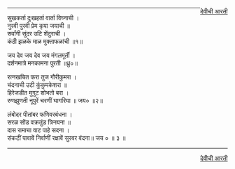 <a href="/ganapati-aaratyaa/देवीची%20आरती.html" style="float: right;">देवीची आरती</a>  

-------------------------------------------
सुखकर्ता दुःखहर्ता वार्ता विघ्नाची ।  
नुरवी पुरवी प्रेम कृपा जयाची ॥  
सर्वांगी सुंदर उटि शेंदुराची ।  
कंठी झळके माळ मुक्ताफळांची ॥१॥  
  
जय देव जय देव जय मंगलमूर्ती ।  
दर्शनमात्रे मनकामना पुरती ॥ध्रु०॥  
  
रत्नखचित फरा तुज गौरीकुमरा ।  
चंदनाची उटी कुंकुमकेशरा ॥  
हिरेजडीत मुगुट शोभतो बरा ।  
रुणझुणती नूपुरें चरणीं घागरिया ॥ जय० ॥२॥  
  
लंबोदर पीतांबर फणिवरबंधना ।  
सरळ सोंड वक्रतुंड त्रिनयना ॥  
दास रामाचा वाट पाहे सदना ।  
संकटीं पावावें निर्वाणीं रक्षावें सुरवर वंदना॥ जय ० ॥ ३ ॥  
  
------------------------------------------
<a href="/ganapati-aaratyaa/देवीची%20आरती.html" style="float: right;">देवीची आरती</a>

